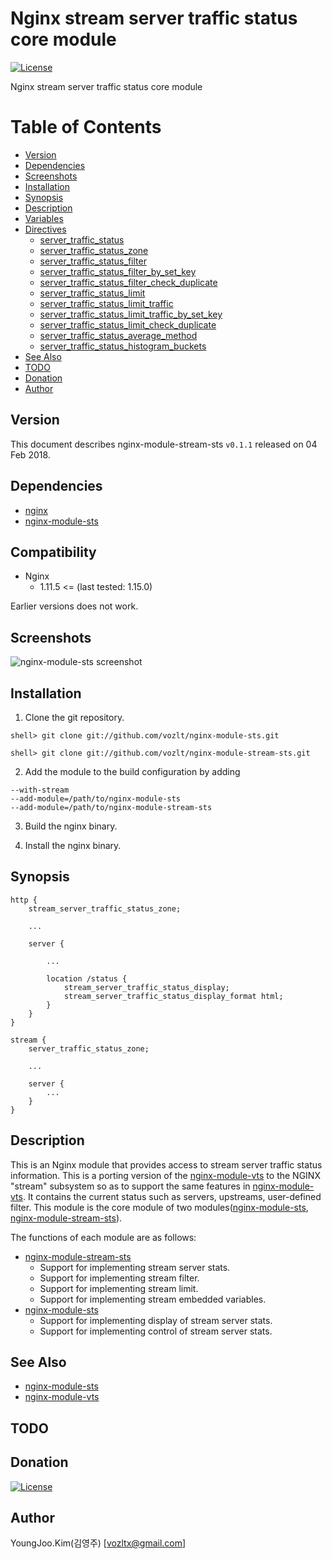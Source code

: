 Nginx stream server traffic status core module
==========

[![License](http://img.shields.io/badge/license-BSD-brightgreen.svg)](https://github.com/vozlt/nginx-module-stream-sts/blob/master/LICENSE)

Nginx stream server traffic status core module

Table of Contents
=================

* [Version](#version)
* [Dependencies](#dependencies)
* [Screenshots](#screenshots)
* [Installation](#installation)
* [Synopsis](#synopsis)
* [Description](#description)
* [Variables](https://github.com/vozlt/nginx-module-sts#variables)
* [Directives](#directives)
  * [server_traffic_status](https://github.com/vozlt/nginx-module-sts#server_traffic_status)
  * [server_traffic_status_zone](https://github.com/vozlt/nginx-module-sts#server_traffic_status_zone)
  * [server_traffic_status_filter](https://github.com/vozlt/nginx-module-sts#server_traffic_status_filter)
  * [server_traffic_status_filter_by_set_key](https://github.com/vozlt/nginx-module-sts#server_traffic_status_filter_by_set_key)
  * [server_traffic_status_filter_check_duplicate](https://github.com/vozlt/nginx-module-sts#server_traffic_status_filter_check_duplicate)
  * [server_traffic_status_limit](https://github.com/vozlt/nginx-module-sts#server_traffic_status_limit)
  * [server_traffic_status_limit_traffic](https://github.com/vozlt/nginx-module-sts#server_traffic_status_limit_traffic)
  * [server_traffic_status_limit_traffic_by_set_key](https://github.com/vozlt/nginx-module-sts#server_traffic_status_limit_traffic_by_set_key)
  * [server_traffic_status_limit_check_duplicate](https://github.com/vozlt/nginx-module-sts#server_traffic_status_limit_check_duplicate)
  * [server_traffic_status_average_method](https://github.com/vozlt/nginx-module-sts#server_traffic_status_average_method)
  * [server_traffic_status_histogram_buckets](https://github.com/vozlt/nginx-module-sts#server_traffic_status_histogram_buckets)
* [See Also](#see-also)
* [TODO](#todo)
* [Donation](#donation)
* [Author](#author)

## Version
This document describes nginx-module-stream-sts `v0.1.1` released on 04 Feb 2018.

## Dependencies
* [nginx](http://nginx.org)
* [nginx-module-sts](https://github.com/vozlt/nginx-module-sts)

## Compatibility
* Nginx
  * 1.11.5 \<= (last tested: 1.15.0)

Earlier versions does not work.

## Screenshots
![nginx-module-sts screenshot](https://cloud.githubusercontent.com/assets/3648408/23112117/e8c56cda-f770-11e6-9c68-f57cbf4dd542.png "screenshot with deault")

## Installation

1. Clone the git repository.

  ```
  shell> git clone git://github.com/vozlt/nginx-module-sts.git
  ```
  ```
  shell> git clone git://github.com/vozlt/nginx-module-stream-sts.git
  ```

2. Add the module to the build configuration by adding
  ```
  --with-stream
  --add-module=/path/to/nginx-module-sts
  --add-module=/path/to/nginx-module-stream-sts
  ```

3. Build the nginx binary.

4. Install the nginx binary.

## Synopsis

```Nginx
http {
    stream_server_traffic_status_zone;

    ...

    server {

        ...

        location /status {
            stream_server_traffic_status_display;
            stream_server_traffic_status_display_format html;
        }
    }
}

stream {
    server_traffic_status_zone;

    ...

    server {
        ...
    }
}
```

## Description
This is an Nginx module that provides access to stream server traffic status information.
This is a porting version of the [nginx-module-vts](https://github.com/vozlt/nginx-module-vts) to the NGINX "stream" subsystem so as to support the same features in [nginx-module-vts](https://github.com/vozlt/nginx-module-vts).
It contains the current status such as servers, upstreams, user-defined filter.
This module is the core module of two modules([nginx-module-sts](https://github.com/vozlt/nginx-module-sts), [nginx-module-stream-sts](https://github.com/vozlt/nginx-module-stream-sts)).

The functions of each module are as follows:

* [nginx-module-stream-sts](https://github.com/vozlt/nginx-module-stream-sts)
  * Support for implementing stream server stats.
  * Support for implementing stream filter.
  * Support for implementing stream limit.
  * Support for implementing stream embedded variables.
* [nginx-module-sts](https://github.com/vozlt/nginx-module-sts)
  * Support for implementing display of stream server stats.
  * Support for implementing control of stream server stats.

## See Also
* [nginx-module-sts](https://github.com/vozlt/nginx-module-sts)
* [nginx-module-vts](https://github.com/vozlt/nginx-module-vts)

## TODO

## Donation
[![License](http://img.shields.io/badge/PAYPAL-DONATE-yellow.svg)](https://www.paypal.com/cgi-bin/webscr?cmd=_donations&business=PWWSYKQ9VKH38&lc=KR&currency_code=USD&bn=PP%2dDonationsBF%3abtn_donateCC_LG%2egif%3aNonHosted)

## Author
YoungJoo.Kim(김영주) [<vozltx@gmail.com>]

